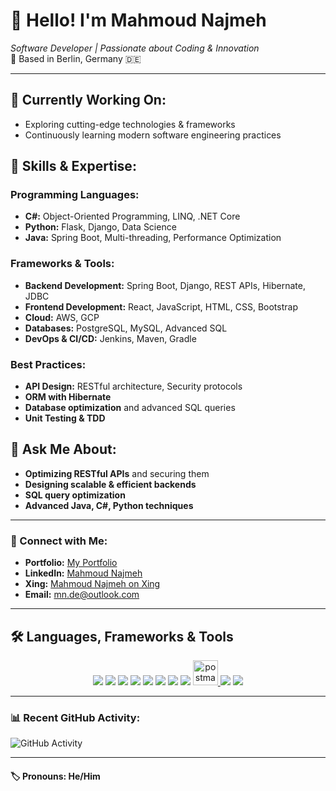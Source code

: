 # 👋 Hello! I'm Mahmoud Najmeh  
*Software Developer | Passionate about Coding & Innovation*  
📍 Based in Berlin, Germany 🇩🇪

---

## 🚀 Currently Working On:
- Exploring cutting-edge technologies & frameworks
- Continuously learning modern software engineering practices

## 🌱 Skills & Expertise:
### Programming Languages:
- **C#:** Object-Oriented Programming, LINQ, .NET Core
- **Python:** Flask, Django, Data Science
- **Java:** Spring Boot, Multi-threading, Performance Optimization

### Frameworks & Tools:
- **Backend Development:** Spring Boot, Django, REST APIs, Hibernate, JDBC
- **Frontend Development:** React, JavaScript, HTML, CSS, Bootstrap
- **Cloud:** AWS, GCP
- **Databases:** PostgreSQL, MySQL, Advanced SQL
- **DevOps & CI/CD:** Jenkins, Maven, Gradle

### Best Practices:
- **API Design:** RESTful architecture, Security protocols
- **ORM with Hibernate**
- **Database optimization** and advanced SQL queries
- **Unit Testing & TDD**

## 💬 Ask Me About:
- **Optimizing RESTful APIs** and securing them
- **Designing scalable & efficient backends**
- **SQL query optimization**
- **Advanced Java, C#, Python techniques**

---

### 🔗 Connect with Me:
- **Portfolio:** [My Portfolio](https://mn10101.github.io/portfolio-mn/)
- **LinkedIn:** [Mahmoud Najmeh](https://www.linkedin.com/in/mahmoud-najmeh-b53172211)
- **Xing:** [Mahmoud Najmeh on Xing](https://www.xing.com/profile/Mahmoud_Najmeh031649/web_profiles)
- **Email:** [mn.de@outlook.com](mailto:mn.de@outlook.com)

---

## 🛠️ Languages, Frameworks & Tools
<div align="center">
    <img src="https://skillicons.dev/icons?i=java,spring,mysql,postgresql,windows,linux,apple" />
    <img src="https://skillicons.dev/icons?i=javascript,bootstrap,css,html" />
    <img src="https://img.icons8.com/color/48/000000/thymeleaf.png" />
    <img src="https://skillicons.dev/icons?i=github,vscode" />
    <img src="https://img.icons8.com/color/48/000000/intellij-idea.png" />
    <img src="https://skillicons.dev/icons?i=eclipse" />
    <img src="https://img.icons8.com/color/48/000000/c-sharp-logo.png" />
    <img src="https://skillicons.dev/icons?i=php" />
    <a href="https://postman.com" target="_blank" rel="noreferrer">
        <img src="https://www.vectorlogo.zone/logos/getpostman/getpostman-icon.svg" alt="postman" width="40" height="40"/>
    </a>
    <img src="https://img.icons8.com/color/48/000000/amazon-web-services.png" />
    <img src="https://img.icons8.com/color/48/000000/google-cloud-platform.png" />
</div>

---

### 📊 Recent GitHub Activity:
![GitHub Activity](https://github-readme-activity-graph.vercel.app/graph?username=uraniumkid30&custom_title=Mahmoud%27s%20Contribution%20Graph&theme=vue)

---

#### 🏷️ Pronouns: He/Him
